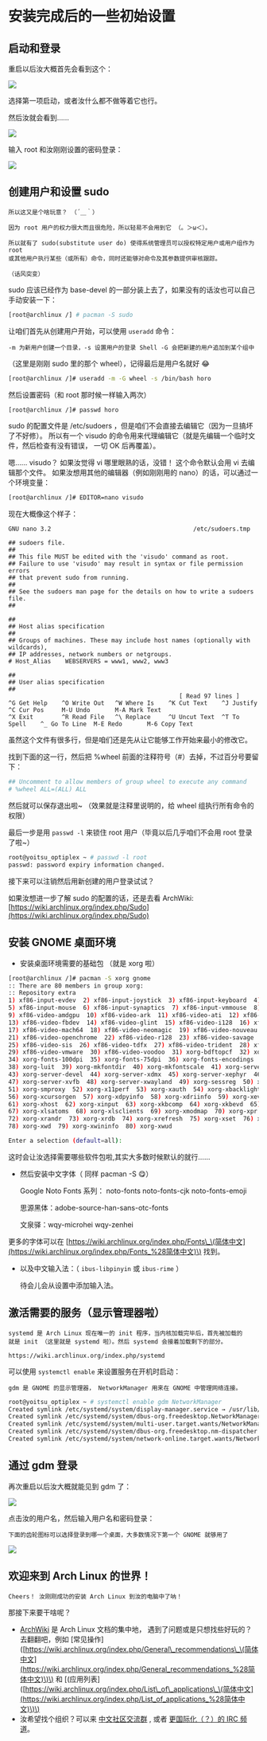 # 安装完成后的一些初始设置

## 启动和登录

重启以后汝大概首先会看到这个：

![](../.gitbook/assets/grub.png)

选择第一项启动，或者汝什么都不做等着它也行。

然后汝就会看到……

![](../.gitbook/assets/login.png)

输入 root 和汝刚刚设置的密码登录：

![](../.gitbook/assets/tty.png)

## 创建用户和设置 sudo

```text
所以这又是个啥玩意？ （´＿｀）

因为 root 用户的权力很大而且很危险，所以轻易不会用到它 （。＞ω＜）。

所以就有了 sudo(substitute user do) 使得系统管理员可以授权特定用户或用户组作为 root 
或其他用户执行某些（或所有）命令，同时还能够对命令及其参数提供审核跟踪。 

（话风突变）
```

sudo 应该已经作为 base-devel 的一部分装上去了，如果没有的话汝也可以自己手动安装一下：

```bash
[root@archlinux /] # pacman -S sudo
```

让咱们首先从创建用户开始，可以使用 `useradd` 命令：

```text
-m 为新用户创建一个目录，-s 设置用户的登录 Shell -G 会把新建的用户追加到某个组中
```

（这里是刚刚 sudo 里的那个 wheel），记得最后是用户名就好 😂

```bash
[root@archlinux /]# useradd -m -G wheel -s /bin/bash horo
```

然后设置密码（和 root 那时候一样输入两次）

```bash
[root@archlinux /]# passwd horo
```

sudo 的配置文件是 /etc/sudoers ，但是咱们不会直接去编辑它（因为一旦搞坏了不好修）。 所以有一个 visudo 的命令用来代理编辑它（就是先编辑一个临时文件，然后检查有没有错误， 一切 OK 后再覆盖）。

嗯…… visudo？ 如果汝觉得 vi 哪里眼熟的话，没错！ 这个命令默认会用 vi 去编辑那个文件。 如果汝想用其他的编辑器（例如刚刚用的 nano）的话，可以通过一个环境变量：

```bash
[root@archlinux /]# EDITOR=nano visudo
```

现在大概像这个样子：

```text
GNU nano 3.2                                        /etc/sudoers.tmp                                                  

## sudoers file.
##
## This file MUST be edited with the 'visudo' command as root.
## Failure to use 'visudo' may result in syntax or file permission errors
## that prevent sudo from running.
##
## See the sudoers man page for the details on how to write a sudoers file.
##

##
## Host alias specification
##
## Groups of machines. These may include host names (optionally with wildcards),
## IP addresses, network numbers or netgroups.
# Host_Alias    WEBSERVERS = www1, www2, www3

##
## User alias specification
##
                                                [ Read 97 lines ]
^G Get Help    ^O Write Out   ^W Where Is    ^K Cut Text    ^J Justify     ^C Cur Pos     M-U Undo       M-A Mark Text
^X Exit        ^R Read File   ^\ Replace     ^U Uncut Text  ^T To Spell    ^_ Go To Line  M-E Redo       M-6 Copy Text
```

虽然这个文件有很多行，但是咱们还是先从让它能够工作开始来最小的修改它。

找到下面的这一行，然后把 %wheel 前面的注释符号（\#）去掉，不过百分号要留下：

```bash
## Uncomment to allow members of group wheel to execute any command
# %wheel ALL=(ALL) ALL
```

然后就可以保存退出啦~ （效果就是注释里说明的，给 wheel 组执行所有命令的权限）

最后一步是用 `passwd -l` 来锁住 root 用户（毕竟以后几乎咱们不会用 root 登录了啦~）

```bash
root@yoitsu_optiplex ~ # passwd -l root
passwd: password expiry information changed.
```

接下来可以注销然后用新创建的用户登录试试？

如果汝想进一步了解 sudo 的配置的话，还是去看 ArchWiki: [https://wiki.archlinux.org/index.php/Sudo](https://wiki.archlinux.org/index.php/Sudo)

## 安装 GNOME 桌面环境

* 安装桌面环境需要的基础包 （就是 xorg 啦）

```bash
[root@archlinux /]# pacman -S xorg gnome
:: There are 80 members in group xorg:
:: Repository extra
1) xf86-input-evdev  2) xf86-input-joystick  3) xf86-input-keyboard  4) xf86-input-libinput
5) xf86-input-mouse  6) xf86-input-synaptics  7) xf86-input-vmmouse  8) xf86-input-void
9) xf86-video-amdgpu  10) xf86-video-ark  11) xf86-video-ati  12) xf86-video-dummy
13) xf86-video-fbdev  14) xf86-video-glint  15) xf86-video-i128  16) xf86-video-intel
17) xf86-video-mach64  18) xf86-video-neomagic  19) xf86-video-nouveau  20) xf86-video-nv
21) xf86-video-openchrome  22) xf86-video-r128  23) xf86-video-savage  24) xf86-video-siliconmotion
25) xf86-video-sis  26) xf86-video-tdfx  27) xf86-video-trident  28) xf86-video-vesa
29) xf86-video-vmware  30) xf86-video-voodoo  31) xorg-bdftopcf  32) xorg-docs  33) xorg-font-util
34) xorg-fonts-100dpi  35) xorg-fonts-75dpi  36) xorg-fonts-encodings  37) xorg-iceauth
38) xorg-luit  39) xorg-mkfontdir  40) xorg-mkfontscale  41) xorg-server  42) xorg-server-common
43) xorg-server-devel  44) xorg-server-xdmx  45) xorg-server-xephyr  46) xorg-server-xnest
47) xorg-server-xvfb  48) xorg-server-xwayland  49) xorg-sessreg  50) xorg-setxkbmap
51) xorg-smproxy  52) xorg-x11perf  53) xorg-xauth  54) xorg-xbacklight  55) xorg-xcmsdb
56) xorg-xcursorgen  57) xorg-xdpyinfo  58) xorg-xdriinfo  59) xorg-xev  60) xorg-xgamma
61) xorg-xhost  62) xorg-xinput  63) xorg-xkbcomp  64) xorg-xkbevd  65) xorg-xkbutils  66) xorg-xkill
67) xorg-xlsatoms  68) xorg-xlsclients  69) xorg-xmodmap  70) xorg-xpr  71) xorg-xprop
72) xorg-xrandr  73) xorg-xrdb  74) xorg-xrefresh  75) xorg-xset  76) xorg-xsetroot  77) xorg-xvinfo
78) xorg-xwd  79) xorg-xwininfo  80) xorg-xwud

Enter a selection (default=all):
```

这时会让汝选择需要哪些软件包啦,其实大多数时候默认的就行……

* 然后安装中文字体（ 同样 pacman -S 😋）

  Google Noto Fonts 系列： noto-fonts noto-fonts-cjk noto-fonts-emoji

  思源黑体：adobe-source-han-sans-otc-fonts

  文泉驿：wqy-microhei wqy-zenhei

更多的字体可以在 [https://wiki.archlinux.org/index.php/Fonts\_\(简体中文](https://wiki.archlinux.org/index.php/Fonts_%28简体中文)\) 找到。

* 以及中文输入法：（ `ibus-libpinyin` 或 `ibus-rime` ）

  待会儿会从设置中添加输入法。

## 激活需要的服务（显示管理器啦）

```text
systemd 是 Arch Linux 现在唯一的 init 程序，当内核加载完毕后，首先被加载的
就是 init （这里就是 systemd 啦）。然后 systemd 会接着加载剩下的部分。

https://wiki.archlinux.org/index.php/systemd
```

可以使用 `systemctl enable` 来设置服务在开机时启动：

```text
gdm 是 GNOME 的显示管理器， NetworkManager 用来在 GNOME 中管理网络连接。
```

```bash
root@yoitsu_optiplex ~ # systemctl enable gdm NetworkManager
Created symlink /etc/systemd/system/display-manager.service → /usr/lib/systemd/system/gdm.service.
Created symlink /etc/systemd/system/dbus-org.freedesktop.NetworkManager.service → /usr/lib/systemd/system/NetworkManager.service.
Created symlink /etc/systemd/system/multi-user.target.wants/NetworkManager.service → /usr/lib/systemd/system/NetworkManager.service.
Created symlink /etc/systemd/system/dbus-org.freedesktop.nm-dispatcher.service → /usr/lib/systemd/system/NetworkManager-dispatcher.service.
Created symlink /etc/systemd/system/network-online.target.wants/NetworkManager-wait-online.service → /usr/lib/systemd/system/NetworkManager-wait-online.service.
```

## 通过 gdm 登录

再次重启以后汝大概就能见到 gdm 了：

![](../.gitbook/assets/gdm_0.png)

点击汝的用户名，然后输入用户名和密码登录：

```text
下面的齿轮图标可以选择登录到哪一个桌面，大多数情况下第一个 GNOME 就够用了 
```

![](../.gitbook/assets/gdm_1.png)

## 欢迎来到 Arch Linux 的世界！

```text
Cheers！ 汝刚刚成功的安装 Arch Linux 到汝的电脑中了呐！
```

那接下来要干啥呢？

* [ArchWiki](https://wiki.archlinux.org/) 是 Arch Linux 文档的集中地， 遇到了问题或是只想找些好玩的？去翻翻吧，例如 \[常见操作\]\([https://wiki.archlinux.org/index.php/General\_recommendations\_\(简体中文](https://wiki.archlinux.org/index.php/General_recommendations_%28简体中文)\)\) 和 \[\(应用列表\]\([https://wiki.archlinux.org/index.php/List\_of\_applications\_\(简体中文](https://wiki.archlinux.org/index.php/List_of_applications_%28简体中文)\)\)
* 汝希望找个组织？可以来 [中文社区交流群](http://fars.ee/~readme.html) , 或者 [更国际化（？）的 IRC 频道](https://wiki.archlinux.org/index.php/IRC_channel)。

